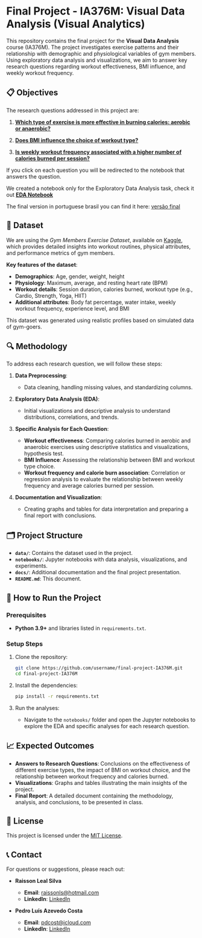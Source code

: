 # Final Project - IA376M: Visual Data Analysis (Visual Analytics)

This repository contains the final project for the **Visual Data Analysis** course (IA376M). The project investigates exercise patterns and their relationship with demographic and physiological variables of gym members. Using exploratory data analysis and visualizations, we aim to answer key research questions regarding workout effectiveness, BMI influence, and weekly workout frequency.

## 📋 Objectives

The research questions addressed in this project are:

1. [**Which type of exercise is more effective in burning calories: aerobic or anaerobic?**](notebooks/english/calories_burned_by_exercise_type.ipynb)

2. [**Does BMI influence the choice of workout type?**](notebooks/english/BMI_influence_workout_type.ipynb)
3. [**Is weekly workout frequency associated with a higher number of calories burned per session?**](notebooks/english/frequency_burns_more_calories.ipynb) 

If you click on each question you will be redirected to the notebook that answers the question.

We created a notebook only for the  Exploratory Data Analysis task, check it out [**EDA Notebook**](notebooks/english/eda.ipynb)

The final version in portuguese brasil you can find it here: [versão final](./notebooks/portuguese_brasil/versão_final.ipynb)

## 📂 Dataset

We are using the *Gym Members Exercise Dataset*, available on [Kaggle](https://www.kaggle.com/datasets/valakhorasani/gym-members-exercise-dataset), which provides detailed insights into workout routines, physical attributes, and performance metrics of gym members.

**Key features of the dataset**:
- **Demographics**: Age, gender, weight, height
- **Physiology**: Maximum, average, and resting heart rate (BPM)
- **Workout details**: Session duration, calories burned, workout type (e.g., Cardio, Strength, Yoga, HIIT)
- **Additional attributes**: Body fat percentage, water intake, weekly workout frequency, experience level, and BMI

This dataset was generated using realistic profiles based on simulated data of gym-goers.

## 🔍 Methodology

To address each research question, we will follow these steps:

1. **Data Preprocessing**:
   - Data cleaning, handling missing values, and standardizing columns.
   
2. **Exploratory Data Analysis (EDA)**:
   - Initial visualizations and descriptive analysis to understand distributions, correlations, and trends.

3. **Specific Analysis for Each Question**:
   - **Workout effectiveness**: Comparing calories burned in aerobic and anaerobic exercises using descriptive statistics and visualizations, hypothesis test.
   - **BMI Influence**: Assessing the relationship between BMI and workout type choice.
   - **Workout frequency and calorie burn association**: Correlation or regression analysis to evaluate the relationship between weekly frequency and average calories burned per session.

4. **Documentation and Visualization**:
   - Creating graphs and tables for data interpretation and preparing a final report with conclusions.

## 🗂 Project Structure

- **`data/`**: Contains the dataset used in the project.
- **`notebooks/`**: Jupyter notebooks with data analysis, visualizations, and experiments.
- **`docs/`**: Additional documentation and the final project presentation.
- **`README.md`**: This document.

## 🚀 How to Run the Project

### Prerequisites

- **Python 3.9+** and libraries listed in `requirements.txt`.

### Setup Steps

1. Clone the repository:
   ```bash
   git clone https://github.com/username/final-project-IA376M.git
   cd final-project-IA376M
   ```

2. Install the dependencies:
   ```bash
   pip install -r requirements.txt
   ```

3. Run the analyses:
   - Navigate to the `notebooks/` folder and open the Jupyter notebooks to explore the EDA and specific analyses for each research question.

## 📈 Expected Outcomes

- **Answers to Research Questions**: Conclusions on the effectiveness of different exercise types, the impact of BMI on workout choice, and the relationship between workout frequency and calories burned.
- **Visualizations**: Graphs and tables illustrating the main insights of the project.
- **Final Report**: A detailed document containing the methodology, analysis, and conclusions, to be presented in class.

## 📝 License

This project is licensed under the [MIT License](LICENSE).

## 📞 Contact

For questions or suggestions, please reach out:

- **Raisson Leal Silva**
    - **Email**: raissonls@hotmail.com
    - **LinkedIn**: [LinkedIn](https://www.linkedin.com/in/raisson-leal-silva-9208a8167/)

- **Pedro Luís Azevedo Costa**
    - **Email**: pdcost@icloud.com
    - **LinkedIn**: [LinkedIn](https://www.linkedin.com/in/pedro-lu%C3%ADs-azevedo-costa-2a8b22147/)
